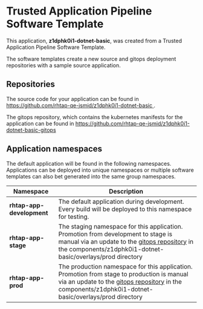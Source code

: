 # Trusted Application Pipeline Software Template

This application, **z1dphk0i1-dotnet-basic**, was created from a Trusted Application Pipeline Software Template.

The software templates create a new source and gitops deployment repositories with a sample source application. 

## Repositories

The source code for your application can be found in [https://github.com/rhtap-qe-jsmid/z1dphk0i1-dotnet-basic ](https://github.com/rhtap-qe-jsmid/z1dphk0i1-dotnet-basic ).
 
The gitops repository, which contains the kubernetes manifests for the application can be found in 
[https://github.com/rhtap-qe-jsmid/z1dphk0i1-dotnet-basic-gitops ](https://github.com/rhtap-qe-jsmid/z1dphk0i1-dotnet-basic-gitops ) 

## Application namespaces 

The default application will be found in the following namespaces. Applications can be deployed into unique namespaces or multiple software templates can also bet generated into the same group namespaces.  

|  Namespace   |  Description   |  
| -------- | -------- |   
| **rhtap-app-development** | The default application during development. Every build will be deployed to this namespace for testing. | 
| **rhtap-app-stage** | The staging namespace for this application. Promotion from development to stage is manual via an update to the [gitops repository](https://github.com/rhtap-qe-jsmid/z1dphk0i1-dotnet-basic-gitops ) in the components/z1dphk0i1-dotnet-basic/overlays/prod directory |  
| **rhtap-app-prod** | The production namespace for this application. Promotion from stage to production is manual via an update to the [gitops repository](https://github.com/rhtap-qe-jsmid/z1dphk0i1-dotnet-basic-gitops ) in the components/z1dphk0i1-dotnet-basic/overlays/prod directory | 